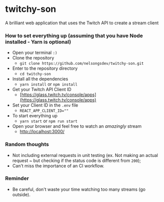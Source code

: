 # twitchy-son

A brilliant web application that uses the Twitch API to create a stream client

### How to set everything up (assuming that you have Node installed - Yarn is optional)

- Open your terminal `:)`
- Clone the repository
  - `git clone https://github.com/nelsongsdev/twitchy-son.git`
- Enter to the repository directory
  - `cd twitchy-son`
- Install all the dependencies
  - `yarn install` or `npm install`
- Get your Twitch API Client ID
  - [https://glass.twitch.tv/console/apps](https://glass.twitch.tv/console/apps)
- Set your Client ID in the `.env` file
  - `REACT_APP_CLIENT_ID=""`
- To start everything up
  - `yarn start` or `npm run start`
- Open your browser and feel free to watch an _amazingly_ stream
  - [http://localhost:3000/](http://localhost:3000/)

### Random thoughts

- Not including external requests in unit testing (ex. Not making an actual request ~ but checking if the status code is different from `200`);
- Can't miss the importance of an CI workflow.

### Reminder

- Be careful, don't waste your time watching too many streams (go outside).
